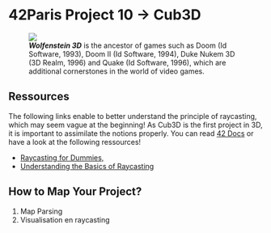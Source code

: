 <hmtl>

  <h1><strong>42Paris Project 10 -> Cub3D</strong></h1>
   <figure>
      <img src= "https://img.itch.zone/aW1hZ2UvMjk3MTU4LzE0NTE2NzcucG5n/original/3BKF2z.png">
      <figcaption><strong><em>Wolfenstein 3D</em></strong> is the ancestor of games such as Doom (Id Software, 1993), Doom II (Id Software, 1994), Duke Nukem 3D (3D Realm, 1996) and Quake (Id Software, 1996), which are additional cornerstones in the world of video games.</figcaption>
    </figure>

<main>

  <section>
    <h2><strong>Ressources</strong></h2>
    <p>The following links enable to better understand the principle of raycasting, which may seem vague at the beginning! As Cub3D is the first project in 3D, it is important to assimilate the notions properly. You can read <a href="https://harm-smits.github.io/42docs/projects/cub3d">42 Docs</a> or have a look at the following ressources!</p>
    <ul>
      <li><a href="https://guy-grave.developpez.com/tutoriels/jeux/doom-wolfenstein-raycasting/">Raycasting for Dummies,</a></li>
      <li><a href="https://en.wikipedia.org/wiki/Ray_casting">Understanding the Basics of Raycasting</a></li>
    </ul>
  </section>

  <section>
    <h2><strong>How to Map Your Project?</strong></h2>
    <ol>
      <li>Map Parsing</li>
      <li>Visualisation en raycasting</li>
    </ol>
  </section>

  <!-- <section>
    <h2><strong>Functions Allowed</strong></h2>
    <ul>
      <li>open()</li>
      <li>close()</li>
      <li>read()</li>
      <li>write()</li>
      <li>printf()</li>
      <li>malloc()</li>
      <li>free()</li>
      <li>perror()</li>
      <li>sterror()</li>
      <li>exit()</li>
   </ul>
  </section> -->

</main>
</html>
